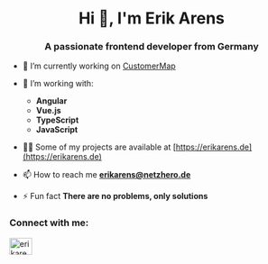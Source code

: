 <h1 align="center">Hi 👋, I'm Erik Arens</h1>
<h3 align="center">A passionate frontend developer from Germany</h3>

- 🔭 I’m currently working on [CustomerMap](https://github.com/erikarens/CustomerMap)

- 🌱 I’m working with:
  - **Angular** 
  - **Vue.js** 
  - **TypeScript** 
  - **JavaScript**

- 👨‍💻 Some of my projects are available at [https://erikarens.de](https://erikarens.de)

- 📫 How to reach me **erikarens@netzhero.de**

- ⚡ Fun fact **There are no problems, only solutions**

<h3 align="left">Connect with me:</h3>
<p align="left">
<a href="https://linkedin.com/in/erik-arens-a48865195/" target="blank"><img align="center" src="https://raw.githubusercontent.com/rahuldkjain/github-profile-readme-generator/master/src/images/icons/Social/linked-in-alt.svg" alt="erikarens" height="30" width="40" /></a>
</p>
